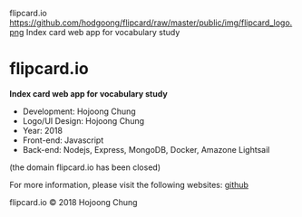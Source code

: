 flipcard.io
https://github.com/hodgoong/flipcard/raw/master/public/img/flipcard_logo.png
Index card web app for vocabulary study

flipcard.io
===

**Index card web app for vocabulary study**

- Development: Hojoong Chung
- Logo/UI Design: Hojoong Chung
- Year: 2018 
- Front-end: Javascript
- Back-end: Nodejs, Express, MongoDB, Docker, Amazone Lightsail

(the domain flipcard.io has been closed)

For more information, please visit the following websites: 
[github](https://github.com/hodgoong/flipcard)

flipcard.io © 2018 Hojoong Chung